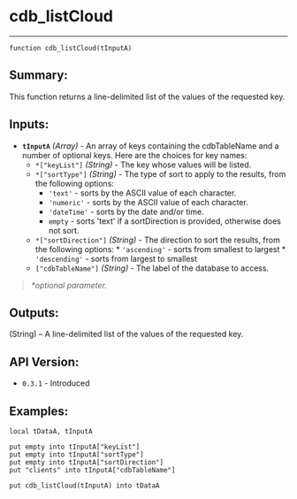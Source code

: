# cdb_listCloud
---
```
function cdb_listCloud(tInputA)
```
## Summary:
This function returns a line-delimited list of the values of the requested key.

## Inputs:
* **`tInputA`** *(Array)* - An array of keys containing the cdbTableName and a number of optional keys. Here are the choices for key names:
    * `*["keyList"]` *(String)* - The key whose values will be listed.
    * `*["sortType"]` *(String)* - The type of sort to apply to the results, from the following options:
       * `'text'` - sorts by the ASCII value of each character.  
       * `'numeric'` - sorts by the ASCII value of each character.    
       * `'dateTime'` - sorts by the date and/or time.    
       * `empty` - sorts 'text' if a sortDirection is provided, otherwise does not sort.     
    * `*["sortDirection"]` *(String)* - The direction to sort the results, from the following options:
          * `'ascending'` - sorts from smallest to largest
          * `'descending'` - sorts from largest to smallest
    * `["cdbTableName"]` *(String)* - The label of the database to access.
    
> _*optional parameter._

## Outputs:
(String) – A line-delimited list of the values of the requested key.

## API Version:
* `0.3.1` - Introduced

## Examples:
```
local tDataA, tInputA

put empty into tInputA["keyList"]
put empty into tInputA["sortType"]
put empty into tInputA["sortDirection"]
put "clients" into tInputA["cdbTableName"]

put cdb_listCloud(tInputA) into tDataA
```